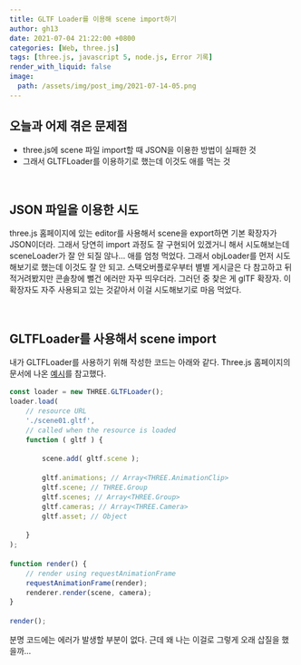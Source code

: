 ```yaml
---
title: GLTF Loader를 이용해 scene import하기
author: gh13
date: 2021-07-04 21:22:00 +0800
categories: [Web, three.js]
tags: [three.js, javascript 5, node.js, Error 기록]
render_with_liquid: false
image:
  path: /assets/img/post_img/2021-07-14-05.png
---
```



## 오늘과 어제 겪은 문제점

- three.js에 scene 파일 import할 때 JSON을 이용한 방법이 실패한 것
- 그래서 GLTFLoader를 이용하기로 했는데 이것도 애를 먹는 것  

<br/>

## JSON 파일을 이용한 시도

three.js 홈페이지에 있는 editor를 사용해서 scene을 export하면 기본 확장자가 JSON이더라. 그래서 당연히 import 과정도 잘 구현되어 있겠거니 해서 시도해보는데 sceneLoader가 잘 안 되질 않나... 애를 엄청 먹었다. 그래서 objLoader를 먼저 시도해보기로 했는데 이것도 잘 안 되고. 스택오버플로우부터 별별 게시글은 다 참고하고 뒤적거려봤지만 콘솔창에 뻘건 에러만 자꾸 띄우더라. 그러던 중 찾은 게 glTF 확장자. 이 확장자도 자주 사용되고 있는 것같아서 이걸 시도해보기로 마음 먹었다.  

<br/>

## GLTFLoader를 사용해서 scene import

내가 GLTFLoader를 사용하기 위해 작성한 코드는 아래와 같다. Three.js 홈페이지의 문서에 나온 [예시](https://threejs.org/docs/?q=gl#examples/en/loaders/GLTFLoader)를 참고했다.  

```javascript
const loader = new THREE.GLTFLoader();
loader.load(
	// resource URL
	'./scene01.gltf',
	// called when the resource is loaded
	function ( gltf ) {

		scene.add( gltf.scene );

		gltf.animations; // Array<THREE.AnimationClip>
		gltf.scene; // THREE.Group
		gltf.scenes; // Array<THREE.Group>
		gltf.cameras; // Array<THREE.Camera>
		gltf.asset; // Object

	}
);

function render() {
	// render using requestAnimationFrame
	requestAnimationFrame(render);
	renderer.render(scene, camera);
}

render();
```

분명 코드에는 에러가 발생할 부분이 없다. 근데 왜 나는 이걸로 그렇게 오래 삽질을 했을까...  

### <script> 종료 태그 오류

첫 번째로 발생한 문제는 `<script src="./glTFLoader.js" />`를 추가할 때 발생한 오류였다. 나는 <div>에 렌더링한 scene을 붙이는 방식을 사용하는데, 이게 아예 실행이 안 되고 있었는지 `<body>`태그가 비어있다고 나오더라. 하얀 화면만 덩그러니 나오는 상태로 말이다. 알고보니 `<script>`의 종료 태그가 제대로 작성되지 않아서 <style>이 아예 인식도 안 되고 있었다. `<script src="..."></script>`로 종료 태그를 작성해주니 바로 해결됐다.  

### Uncaught TypeError: THREE.GLTFLoader is not a constructor

종료 태그 문제를 해결한 후 발생한 문제는 `Uncaught TypeError: THREE.GLTFLoader is not a constructor` 에러다. 처음에는 내 three.js와 gltfLoader의 ES5와 ES6 버젼 차이에서 발생한 문제인 것같아서 three.js import 방식 자체를 바꿨다. `<script src="..." />` 대신 import 구문과 three.module.js 파일을 사용하는 방식으로. `type을 module로 바꿔주는 거 잊지말자.`

```html
<script type="module">
	import * as THREE from './libs/three.module.js'
    ...
</script>
```

### Failed to load module script: Expected a JavaScript module script ... (MIME type 에러)

module 대체 무슨 오류인지도 감이 안 오는 에러가 콘솔창에 떠버렸다... 내가 모듈을 사용하면서 별도의 localhost도 없이 html을 크롬에 띄우고 있어서 발생한 오류였나보다. 이전에 node.js를 설치한 경험이 있어서 그대로 `node.js http 서버를 설치`해줬다. node.js 설치 후 cmd 창을 켜주자.  

```bash
npm install http-server -g
```

먼저 node.js http를 설치해준 후, 'cd 내파일경로'를 이용해 cmd 내 현재 디렉터리를 이동해줬다.  

```bash
http-server . -p 8000
```

그리고 위 명령어를 치면 로컬 서버가 열린다. Ctrl+C로 언제든지 종료할 수 있다는 게 편하다... 개인적으로 톰캣보다 편하다. 굳이 cd로 이동 안 해도 http-server 명령에 내 파일 경로를 입력하면 그 디렉터리에 로컬 서버를 호스팅할 수 있는 듯.  

![npm server](/assets/img/post_img/2021-07-14-01.png){: width="972"}
![npm index](/assets/img/post_img/2021-07-14-02.png){: width="972"}

좋아, 그래도 여기까진 해냈다. 그런데 여기서 또 오류가 발생하더라. 이젠 날 오류도 없어 보이는데 ㄱ-  

### GLTFLoader 별도 import

`Uncaught TypeError: THREE.GLTFLoader is not a constructor` 익숙한 이 에러가 또 떠버렸다... 로컬 서버로 열어줬으니 모듈도 적용될텐데 대체 왜? 싶었던 그 때, Three.js 홈페이지 document에서 무언가 발견해버렸다. `GLTFLoader는 별도로 import`해줘야 하나보다.

```html
<script type="module">
	import * as THREE from './libs/three.module.js';
	import { GLTFLoader } from './libs/GLTFLoader.js';
    ...
</script>
```

이전에 사용하던 glTFLoader.js는 교재에서 제공하던 옛날 파일이라 새로운 GLTFLoader.js를 받아줬다. 3D 모델 load 관련 js 파일은 이 [예시 깃허브](https://github.com/mrdoob/three.js/tree/dev/examples/jsm/loaders)에서 받아주자.

### net::ERR\_ABORTED 404 (Not Found)

진짜진짜 다 된줄 알았는데 웬걸... 갑작스러운 404 에러... import 구문에서 파일 경로 지정할 때 문제가 생겼나 보다. 내 경우에는 GLTFLoader.js 하나만 덩그러니 디렉터리에 넣어두고 쓰고 있었기 때문에 기존에 three.js Git에서 제공하는 경로랑 달랐기 때문에 에러가 발생했다. 혹시 이런 문제가 생긴다면, GLTFLoader.js 파일을 열고 `GLTFLoader.js 파일 기준으로 three.module.js가 어디에 위치해있는지` 경로를 바꿔주자. 나는 같은 디렉터리에 있었기 때문에 아래처럼 바꿔줬다. 처음에 '../../../build/three.module.js' 이런 식으로 써져 있어서 해당 파일을 못 찾고 있었나 보다.  

```javascript
//GLTFLoader.js 파일에서 맨처음 등장하는 import 구문
import {
	...
} from './three.module.js';
```

그랬더니!  

![my import result](/assets/img/post_img/2021-07-14-03.png){: width="972"}

드디어 glTF 파일이 import 됐다! 👏👏👏👏👏 애초에 import 기능을 시도해보고 있던 거라 예시가 저렇긴 하지만, 하여튼 성공한 게 어디람. 아주 그냥 묵은 체증이 싸악 내려간다.

> 참고로 [glTF 뷰어 사이트](https://gltf-viewer.donmccurdy.com/)를 통해 내 glTF 파일을 확인할 수 있다.
{: .prompt-tip }

<br/>

## 마치며

import로 이렇게 고생할 줄은 몰랐던 지라 까먹기 전에 일지를 쓰러 와봤다. 다른 일지들 보면 에러, 발생 이유, 해결법, 후기 등으로 깔끔하게 작성들 하시던데 난 쓰고보니 일기마냥 중구난방 돼버렸다. (ㅋㅋ) 예전에 수박 게임 만든다고 설치한 node.js가 이렇게 도움 되는 날이 올줄야. 괜히 많이 쓰는 게 아니었다. 근 4~5일은 고민하고 있던 문제라 어우... 내가 다 뿌듯하다 지금. 이 경험이 앞으로 도움되는 날이 오기를... 아래는 내 전체 코드다.  

```html
<!DOCTYPE html>

<html>
<head>
    <title>gltfExample01</title>
    <style>
        body {
            margin: 0;
            overflow: hidden;
        }
    </style>
</head>
<body>
    <!-- Div which will hold the Output -->
    <div id="WebGL-output"></div>
    <script type="module">
        import * as THREE from './libs/three.module.js';
        import { GLTFLoader } from './libs/GLTFLoader.js';

        var scene;
        var camera;
        var renderer;

        function init() {
            scene = new THREE.Scene();

            camera = new THREE.PerspectiveCamera(45, window.innerWidth / window.innerHeight, 0.1, 1000);
            scene.add(camera);

            renderer = new THREE.WebGLRenderer();

            renderer.setClearColor(new THREE.Color(0xEEEEEE, 1.0));
            renderer.setSize(window.innerWidth, window.innerHeight);
            renderer.shadowMapEnabled = true;

            camera.position.x = -30;
            camera.position.y = 40;
            camera.position.z = 30;
            camera.lookAt(scene.position);

            // add the output of the renderer to the html element
            document.getElementById("WebGL-output").appendChild(renderer.domElement);

            const loader = new GLTFLoader();
            loader.load(
                // resource URL
                './scene01.gltf',
                // called when the resource is loaded
                function ( gltf ) {

                    scene.add( gltf.scene );

                    gltf.animations; // Array<THREE.AnimationClip>
                    gltf.scene; // THREE.Group
                    gltf.scenes; // Array<THREE.Group>
                    gltf.cameras; // Array<THREE.Camera>
                    gltf.asset; // Object

                }
            );

            function render() {
                // render using requestAnimationFrame
                requestAnimationFrame(render);
                renderer.render(scene, camera);
            }

            render();
        }
        window.onload = init

    </script>
</body>
</html>
```
